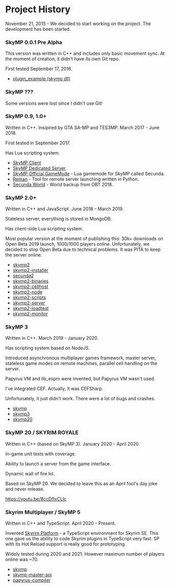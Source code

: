 # Project History

November 21, 2015 - We decided to start working on the project. The development has been started.

### SkyMP 0.0.1 Pre Alpha

This version was written in C++ and includes only basic movement sync. At the moment of creation, it didn't have its own Git repo.

First tested September 17, 2016.

- [plugin_example (skymp dll)](https://github.com/Pospelove/plugin_example-skymp-dll)

### SkyMP ???

Some versions were lost since I didn't use Git!

### SkyMP 0.9, 1.0+

Written in C++. Insipired by GTA SA-MP and TES3MP. March 2017 - June 2018.

First tested in September 2017.

Has Lua scripting system.

- [SkyMP Client](https://bitbucket.org/skymp_team/skymp-client)
- [SkyMP Dedicated Server](https://bitbucket.org/skymp_team/skymp-dedicated-server)
- [SkyMP Official GameMode](https://bitbucket.org/skymp_team/skymp-official-gamemode) - Lua gamemode for SkyMP called Secunda.
- [Reman](https://bitbucket.org/skymp_team/reman) - Tool for remote server launching written in Python.
- [Secunda World](https://bitbucket.org/skymp_team/secunda-world) - World backup from OBT 2018.

### SkyMP 2.0+

Written in C++ and JavaScript. June 2018 - March 2019.

Stateless server, everything is stored in MongoDB.

Has client-side Lua scripting system.

Most popular version at the moment of publishing this: 30k+ downloads on Open Beta 2019 launch, 1000/1000 players online. Unfortunately, we decided to stop Open Beta due to technical problems. It was PITA to keep the server online.

- [skymp2](https://gitlab.com/pospelov/skymp2)
- [skymp2-installer](https://gitlab.com/pospelov/skymp2-installer)
- [secunda2](https://gitlab.com/pospelov/secunda2)
- [skymp2-binaries](https://gitlab.com/pospelov/skymp2-binaries)
- [skymp2-cellhost](https://gitlab.com/pospelov/skymp2-cellhost)
- [skymp2-node](https://gitlab.com/pospelov/skymp2-node)
- [skymp2-scripts](https://gitlab.com/pospelov/skymp2-scripts)
- [skymp2-server](https://gitlab.com/pospelov/skymp2-server)
- [skymp2-loadtest](https://gitlab.com/pospelov/skymp2-loadtest)
- [skymp2-monitor](https://gitlab.com/pospelov/skymp2-monitor)

### SkyMP 3

Written in C++. March 2019 - January 2020.

Has scripting system based on NodeJS.

Introduced asynchronous multiplayer games framework, master server, stateless game modes on remote machines, parallel cell handling on the server.

Papyrus VM and lib_espm were invented, but Papyrus VM wasn't used.

I've integrated CEF. Actually, it was CEFSharp.

Unfortunately, it just didn't work. There were a lot of bugs and crashes.

- [skymp](https://gitlab.com/pospelov/skymp)
- [skymp3](https://gitlab.com/pospelov/skymp3)
- [skymp20](https://gitlab.com/pospelov/skymp20)

### SkyMP 20 / SKYRIM ROYALE

Written in C++ (based on SkyMP 3). January 2020 - April 2020.

In-game unit tests with coverage.

Ability to launch a server from the game interface.

Dynamic wall of fire lol.

Based on SkyMP 20. We decided to leave this as an April fool's day joke and never release.

https://youtu.be/8ccDfIxCLlc

### Skyrim Multiplayer / SkyMP 5

Written in C++ and TypeScript. April 2020 - Present.

Invented [Skyrim Platform](https://github.com/skyrim-multiplayer/skymp/tree/main/skyrim-platform) - a TypeScript environment for Skyrim SE. This one gave us the ability to code Skyrim plugins in TypeScript very fast. SP with its Hot Reload support is really good for prototyping.

Widely tested during 2020 and 2021. However maximum number of players online was ~70.

- [skymp](https://github.com/skyrim-multiplayer/skymp)
- [skymp-master-api](https://github.com/skyrim-multiplayer/skymp-master-api)
- [papyrus-compiler](https://github.com/skyrim-multiplayer/papyrus-compiler)
